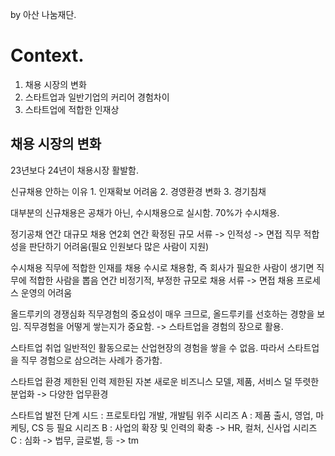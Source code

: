 
by 아산 나눔재단.

# Context.

1. 채용 시장의 변화
2. 스타트업과 일반기업의 커리어 경험차이
3. 스타트업에 적합한 인재상

## 채용 시장의 변화

23년보다 24년이 채용시장 활발함.

신규채용 안하는 이유 
	1. 인재확보 어려움
	2. 경영환경 변화
	3. 경기침채

대부분의 신규채용은 공채가 아닌, 수시채용으로 실시함. 70%가 수시채용.

정기공채
	연간 대규모 채용
	연2회
	연간 확정된 규모
	서류 -> 인적성 -> 면접
	직무 적합성을 판단하기 어려움(필요 인원보다 많은 사람이 지원)

수시채용
	직무에 적합한 인재를 채용
	수시로 채용함, 즉 회사가 필요한 사람이 생기면 직무에 적합한 사람을 뽑음
	연간 비정기적, 부정한 규모로 채용
	서류 -> 면접
	채용 프로세스 운영의 어려움

올드루키의 경쟁심화
	직무경험의 중요성이 매우 크므로, 올드루키를 선호하는 경향을 보임.
	직무경험을 어떻게 쌓는지가 중요함. -> 스타트업을 경험의 장으로 활용.

스타트업 취업
	일반적인 활동으로는 산업현장의 경험을 쌓을 수 없음.
	따라서 스타트업을 직무 경험으로 삼으려는 사례가 증가함.

스타트업 환경
	제한된 인력
	제한된 자본
	새로운 비즈니스 모델, 제품, 서비스
	덜 뚜렷한 분업화 -> 다양한 업무환경

스타트업 발전 단계
	시드 : 프로토타입 개발, 개발팀 위주
	시리즈 A : 제품 출시, 영업, 마케팅, CS 등 필요
	시리즈 B : 사업의 확장 및 인력의 확충 -> HR, 컬처, 신사업
	시리즈 C : 심화 -> 법무, 글로벌, 등
	-> tm